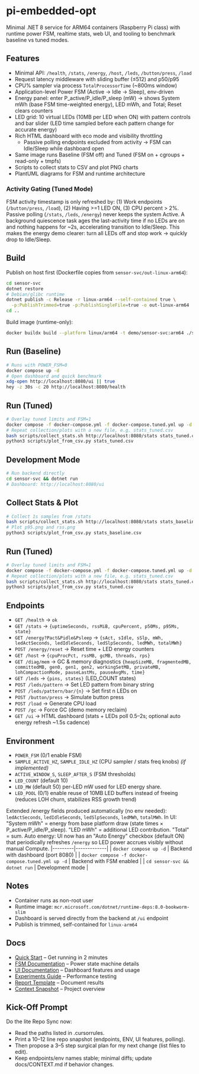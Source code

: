 # pi-embedded-opt

Minimal .NET 8 service for ARM64 containers (Raspberry Pi class) with runtime power FSM, realtime stats, web UI, and tooling to benchmark baseline vs tuned modes.

## Features
- Minimal API: `/health`, `/stats`, `/energy`, `/host`, `/leds`, `/button/press`, `/load`
- Request latency middleware with sliding buffer (≤512) and p50/p95
- CPU% sampler via process `TotalProcessorTime` (~800ms window)
- Application-level Power FSM (Active → Idle → Sleep), env-driven
 - Energy panel: enter P_active/P_idle/P_sleep (mW) → shows System mWh (base FSM time-weighted energy), LED mWh, and Total; Reset clears counters
- LED grid: 10 virtual LEDs (10MB per LED when ON) with pattern controls and bar slider (LED time sampled before each pattern change for accurate energy)
- Rich HTML dashboard with eco mode and visibility throttling
  - Passive polling endpoints excluded from activity → FSM can Idle/Sleep while dashboard open
- Same image runs Baseline (FSM off) and Tuned (FSM on + cgroups + read-only + tmpfs)
- Scripts to collect stats to CSV and plot PNG charts
- PlantUML diagrams for FSM and runtime architecture

### Activity Gating (Tuned Mode)
FSM activity timestamp is only refreshed by: (1) Work endpoints (`/button/press`, `/load`), (2) Having >=1 LED ON, (3) CPU percent > 2%. Passive polling (`/stats`, `/leds`, `/energy`) never keeps the system Active. A background quiescence task ages the last-activity time if no LEDs are on and nothing happens for ~2s, accelerating transition to Idle/Sleep. This makes the energy demo clearer: turn all LEDs off and stop work → quickly drop to Idle/Sleep.

## Build
Publish on host first (Dockerfile copies from `sensor-svc/out-linux-arm64`):
```bash
cd sensor-svc
dotnet restore
# Debian/glibc runtime
dotnet publish -c Release -r linux-arm64 --self-contained true \
  -p:PublishTrimmed=true -p:PublishSingleFile=true -o out-linux-arm64
cd ..
```
Build image (runtime-only):
```bash
docker buildx build --platform linux/arm64 -t demo/sensor-svc:arm64 ./sensor-svc
```

## Run (Baseline)
```bash
# Runs with POWER_FSM=0
docker compose up -d
# Open dashboard and quick benchmark
xdg-open http://localhost:8080/ui || true
hey -z 30s -c 20 http://localhost:8080/health
```

## Run (Tuned)
```bash
# Overlay tuned limits and FSM=1
docker compose -f docker-compose.yml -f docker-compose.tuned.yml up -d --build
# Repeat collection/plots with a new file, e.g. stats_tuned.csv
bash scripts/collect_stats.sh http://localhost:8080/stats stats_tuned.csv
python3 scripts/plot_from_csv.py stats_tuned.csv
```

## Development Mode
```bash
# Run backend directly
cd sensor-svc && dotnet run
# Dashboard: http://localhost:8080/ui
```

## Collect Stats & Plot
```bash
# Collect 1s samples from /stats
bash scripts/collect_stats.sh http://localhost:8080/stats stats_baseline.csv
# Plot p95.png and rss.png
python3 scripts/plot_from_csv.py stats_baseline.csv
```

## Run (Tuned)
```bash
# Overlay tuned limits and FSM=1
docker compose -f docker-compose.yml -f docker-compose.tuned.yml up -d --build
# Repeat collection/plots with a new file, e.g. stats_tuned.csv
bash scripts/collect_stats.sh http://localhost:8080/stats stats_tuned.csv
python3 scripts/plot_from_csv.py stats_tuned.csv
```

## Endpoints
- `GET /health` → `ok`
- `GET /stats` → `{uptimeSeconds, rssMiB, cpuPercent, p50Ms, p95Ms, state}`
- `GET /energy?Pact&Pidle&Psleep` → `{sAct, sIdle, sSlp, mWh, ledActSeconds, ledIdleSeconds, ledSlpSeconds, ledMWh, totalMWh}`
- `POST /energy/reset` → Reset time + LED energy counters
- `GET /host` → `{cpuProcPct, rssMB, gcMB, threads, rps}`
- `GET /diag/mem` → GC & memory diagnostics `{heapSizeMB, fragmentedMB, committedMB, gen0, gen1, gen2, workingSetMB, privateMB, lohCompactionMode, pauseLastMs, pauseAvgMs, time}`
- `GET /leds` → `{pins, states}` (LED_COUNT states)
- `POST /leds/pattern` → Set LED pattern from binary string
- `POST /leds/pattern/bar/{n}` → Set first n LEDs on
- `POST /button/press` → Simulate button press
- `POST /load` → Generate CPU load
- `POST /gc` → Force GC (demo memory reclaim)
- `GET /ui` → HTML dashboard (stats + LEDs poll 0.5–2s; optional auto energy refresh ~1.5s cadence)

## Environment
- `POWER_FSM` (0/1 enable FSM)
- `SAMPLE_ACTIVE_HZ`, `SAMPLE_IDLE_HZ` (CPU sampler / stats freq knobs) *(if implemented)*
- `ACTIVE_WINDOW_S`, `SLEEP_AFTER_S` (FSM thresholds)
- `LED_COUNT` (default 10)
- `LED_MW` (default 50) per-LED mW used for LED energy share.
- `LED_POOL` (0/1) enable reuse of 10MB LED buffers instead of freeing (reduces LOH churn, stabilizes RSS growth trend)

Extended /energy fields produced automatically (no env needed): `ledActSeconds`, `ledIdleSeconds`, `ledSlpSeconds`, `ledMWh`, `totalMWh`.
In UI: "System mWh" = energy from base platform draw (state times × P_active/P_idle/P_sleep). "LED mWh" = additional LED contribution. "Total" = sum.
Auto energy: UI now has an "Auto Energy" checkbox (default ON) that periodically refreshes `/energy` so LED power accrues visibly without manual Compute.
|---------|-------------|
| `docker compose up -d` | Backend with dashboard (port 8080) |
| `docker compose -f docker-compose.tuned.yml up -d` | Backend with FSM enabled |
| `cd sensor-svc && dotnet run` | Development mode |

## Notes
- Container runs as non-root user
- Runtime image: `mcr.microsoft.com/dotnet/runtime-deps:8.0-bookworm-slim`
- Dashboard is served directly from the backend at `/ui` endpoint
- Publish is trimmed, self-contained for `linux-arm64`

## Docs
- [Quick Start](docs/QUICKSTART.md) – Get running in 2 minutes
- [FSM Documentation](docs/FSM.md) – Power state machine details
- [UI Documentation](docs/UI.md) – Dashboard features and usage
- [Experiments Guide](docs/EXPERIMENTS.md) – Performance testing
- [Report Template](docs/REPORT_TEMPLATE.md) – Document results
- [Context Snapshot](docs/CONTEXT_SNAPSHOT.md) – Project overview

## Kick-Off Prompt 
Do the lite Repo Sync now:
- Read the paths listed in .cursorrules.
- Print a 10–12 line repo snapshot (endpoints, ENV, UI features, polling).
- Then propose a 3–5 step surgical plan for my next change (list files to edit).
- Keep endpoints/env names stable; minimal diffs; update docs/CONTEXT.md if behavior changes.
